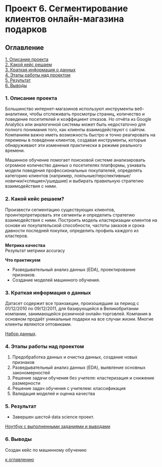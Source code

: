 # Проект 6. Сегментирование клиентов онлайн-магазина подарков

## Оглавление
[1. Описание проекта](https://github.com/yamovan/datascience/blob/main/project_6/README.md#Описание-проекта)  
[2. Какой кейс решаем](https://github.com/yamovan/datascience/blob/main/project_6/README.md#Какой-кейс-решаем)  
[3. Краткая информация о данных](https://github.com/yamovan/datascience/blob/main/project_6/README.md#Краткая-информация-о-данных)  
[4. Этапы работы над проектом](https://github.com/yamovan/datascience/blob/main/project_6/README.md#Этапы-работы-над-проектом)  
[5. Результат](https://github.com/yamovan/datascience/blob/main/project_6/README.md#Результат)  
[6. Выводы](https://github.com/yamovan/datascience/blob/main/project_6/README.md#Выводы)

### 1. Описание проекта
Большинство интернет-магазинов используют инструменты веб-аналитики, чтобы отслеживать просмотры страниц, количество и поведение посетителей и коэффициент отказов. Но отчёта из Google Analytics или аналогичной системы может быть недостаточно для полного понимания того, как клиенты взаимодействуют с сайтом. Компаниям важно иметь возможность быстро и точно реагировать на перемены в поведении клиентов, создавая инструменты, которые обнаруживают эти изменения практически в режиме реального времени.

Машинное обучение помогает поисковой системе анализировать огромное количество данных о посетителях платформы, узнавать модели поведения профессиональных покупателей, определять категорию клиентов (например, лояльные/перспективные/новички/«спящие»/ушедшие) и выбирать правильную стратегию взаимодействия с ними.

### 2. Какой кейс решаем?
Произвести сегментацию существующих клиентов, проинтерпретировать эти сегменты и определить стратегию взаимодействия с ними. Построить модель кластеризации клиентов на основе их покупательской способности, частоты заказов и срока давности последней покупки, определить профиль каждого из кластеров.

**Метрика качества**  
Результат метрики accuracy

**Что практикуем**
- Разведывательный анализ данных (EDA), проектирование признаков.
- Создание моделей машинного обучения.

### 3. Краткая информация о данных
Датасет содержит все транзакции, произошедшие за период с 01/12/2010 по 09/12/2011, для базирующейся в Великобритании компании, занимающейся розничной онлайн-торговлей. Компания в основном продаёт уникальные подарки на все случаи жизни. Многие клиенты являются оптовиками.  

[Набор данных](https://drive.google.com/file/d/1Axlknf1Rd6T6UFRzWWZA_gBbfN2g9r3v/view).

### 4. Этапы работы над проектом
1. Предобработка данных и очистка данных, создание новых признаков
2. Разведывательный анализ данных (EDA), выявление основных закономерностей
3. Решение задачи обучения без учителя: кластеризация и снижение размерности
4. Решение задач обучения с учителем: классификация
5. Валидация моделей и оценка качества

### 5. Результат
* Завершен шестой data science проект.  
  
[Ноутбук с выполненными заданиями и выводами](https://github.com/yamovan/datascience/blob/main/project_6/Project_6%20Customer_segmentation.ipynb)  

### 6. Выводы
Создан кейс по машинному обучению


[к оглавлению](https://github.com/yamovan/datascience/blob/main/project_6/README.md#Оглавление)